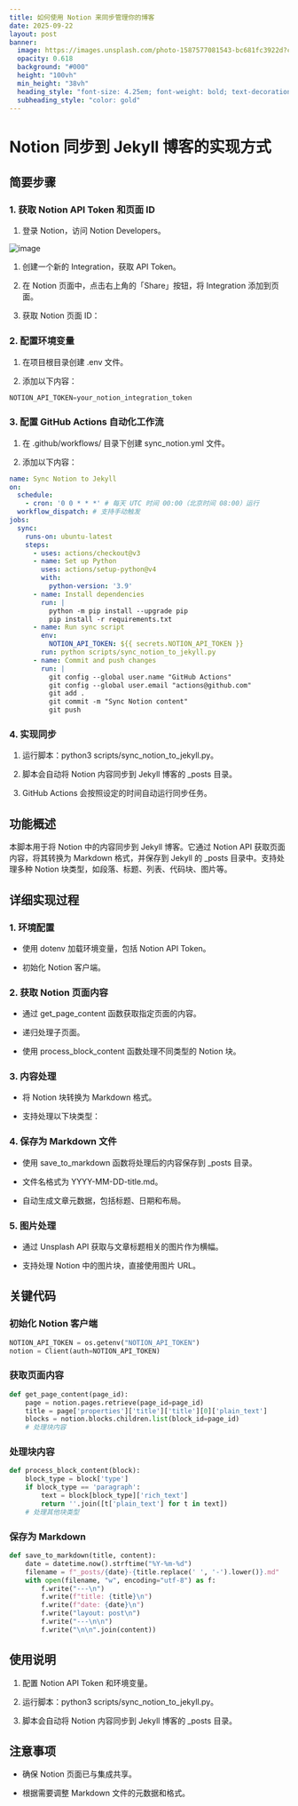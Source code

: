 ```yaml
---
title: 如何使用 Notion 来同步管理你的博客
date: 2025-09-22
layout: post
banner:
  image: https://images.unsplash.com/photo-1587577081543-bc681fc3922d?crop=entropy&cs=tinysrgb&fit=max&fm=jpg&ixid=M3w2OTIwMzJ8MHwxfHJhbmRvbXx8fHx8fHx8fDE3NTg1MzY2MTV8&ixlib=rb-4.1.0&q=80&w=1080
  opacity: 0.618
  background: "#000"
  height: "100vh"
  min_height: "38vh"
  heading_style: "font-size: 4.25em; font-weight: bold; text-decoration: underline"
  subheading_style: "color: gold"
---
```


# Notion 同步到 Jekyll 博客的实现方式

## 简要步骤

### 1. 获取 Notion API Token 和页面 ID

1. 登录 Notion，访问 Notion Developers。

![image](https://prod-files-secure.s3.us-west-2.amazonaws.com/a7a0cc5a-89b9-4cda-8686-1fba0ca52f40/d19c1afe-dea5-4312-9333-786b0ba83054/image.png?X-Amz-Algorithm=AWS4-HMAC-SHA256&X-Amz-Content-Sha256=UNSIGNED-PAYLOAD&X-Amz-Credential=ASIAZI2LB466UTD3SNCI%2F20250922%2Fus-west-2%2Fs3%2Faws4_request&X-Amz-Date=20250922T102334Z&X-Amz-Expires=3600&X-Amz-Security-Token=IQoJb3JpZ2luX2VjEKL%2F%2F%2F%2F%2F%2F%2F%2F%2F%2FwEaCXVzLXdlc3QtMiJHMEUCIQCqcqLifSrOSlwP0SY6ioG4PbvWJupZDfUHXu1dzWRu3wIgbCdLKNFbFgjQBHAN%2F2tctEDJfvrbfvSlSxc1p3n1KmQq%2FwMIKxAAGgw2Mzc0MjMxODM4MDUiDAki76U6a7J9xpFx1ircA%2Fft2%2FJ6quFu%2BR6JYz6WKlurYnee%2BsliGwuoWX7%2BhGsTvnld56WfCdn2pCFu%2BClUwALV1fY0W086yQBwldYFgCtXs2QlTi2CgncZmNMRiOkl7wmbMBu6VCzKWZkN7tyytKIPDweEuNJ5FMCDL7IDNy2RkCO8RBdQnj674lIyxEIM1DKgFcfjRumr%2FYwWyN4M9nv8BaxMAHLLntRpqvJyUdJlAtqc2WiUaLqtcf%2BSYzkeYabzvtQTtliqiGPxPxPuTBxo%2BytEH867FbYDERgUqMp6zuT91B931nh2V%2FTVidBnaN6l%2BbzkW%2FGb%2BnLzOsMPj4xu52aIO%2Bp4Apru8MIuwBUDT91yUGPKiepVLRNX0p6JsBOd4xb5evYPMlc6UwcTdu8qlMs7kNq9L1MX7WjJH9XpqxikeG3JVxiofffxG7tdRwQ%2BSzLEjsNcA6HNtqOY5Onijd5VYKSphzylDxHIMkIPRgFrmsP%2FnuHYTAg%2BbCybwdCGtcdBT62W2LuVuiXUY7OhR%2FWviOxOZ9%2FSF7KEpeATwpCmX43K%2FKd2Tj9SP5PbaQf2U9NkmLgApquUd6LJBMteMBttx4GuPISa5ipilHHpErYqq2iG4qkoqqfVhqNuZ16Qzsf%2BPevxBnmpMOCyxMYGOqUBLaMeWRLXGoCoBQdmuF6GMwBSxz5jcciTmeZA26rMb0Xyx5cf8E6x9LUeXjrgtzkoxJkXqygPSEmADxf2RvHf6xzL0PlDokQeDfNWJ8Y9qtqiX8w2z%2B06OB79lc3XYccWtfXYdzLjzLhsKjBtsTFNVNPxvQLBCgq6%2FsNhm00Zuj3stq2EQQT30%2BpN9g7mV5G9AarpCgozWQzHzelBTFIMaa1ai%2FNT&X-Amz-Signature=409ac8980f1f9bd5fa5271cc9a4c7111d9eb54b0e0ddc98f39c2570c04db1468&X-Amz-SignedHeaders=host&x-amz-checksum-mode=ENABLED&x-id=GetObject)

1. 创建一个新的 Integration，获取 API Token。

1. 在 Notion 页面中，点击右上角的「Share」按钮，将 Integration 添加到页面。

1. 获取 Notion 页面 ID：


### 2. 配置环境变量

1. 在项目根目录创建 .env 文件。

1. 添加以下内容：

```javascript
NOTION_API_TOKEN=your_notion_integration_token
```

### 3. 配置 GitHub Actions 自动化工作流

1. 在 .github/workflows/ 目录下创建 sync_notion.yml 文件。

1. 添加以下内容：

```yaml
name: Sync Notion to Jekyll
on:
  schedule:
    - cron: '0 0 * * *' # 每天 UTC 时间 00:00（北京时间 08:00）运行
  workflow_dispatch: # 支持手动触发
jobs:
  sync:
    runs-on: ubuntu-latest
    steps:
      - uses: actions/checkout@v3
      - name: Set up Python
        uses: actions/setup-python@v4
        with:
          python-version: '3.9'
      - name: Install dependencies
        run: |
          python -m pip install --upgrade pip
          pip install -r requirements.txt
      - name: Run sync script
        env:
          NOTION_API_TOKEN: ${{ secrets.NOTION_API_TOKEN }}
        run: python scripts/sync_notion_to_jekyll.py
      - name: Commit and push changes
        run: |
          git config --global user.name "GitHub Actions"
          git config --global user.email "actions@github.com"
          git add .
          git commit -m "Sync Notion content"
          git push
```

### 4. 实现同步

1. 运行脚本：python3 scripts/sync_notion_to_jekyll.py。

1. 脚本会自动将 Notion 内容同步到 Jekyll 博客的 _posts 目录。

1. GitHub Actions 会按照设定的时间自动运行同步任务。

## 功能概述

本脚本用于将 Notion 中的内容同步到 Jekyll 博客。它通过 Notion API 获取页面内容，将其转换为 Markdown 格式，并保存到 Jekyll 的 _posts 目录中。支持处理多种 Notion 块类型，如段落、标题、列表、代码块、图片等。

## 详细实现过程

### 1. 环境配置

- 使用 dotenv 加载环境变量，包括 Notion API Token。

- 初始化 Notion 客户端。

### 2. 获取 Notion 页面内容

- 通过 get_page_content 函数获取指定页面的内容。

- 递归处理子页面。

- 使用 process_block_content 函数处理不同类型的 Notion 块。

### 3. 内容处理

- 将 Notion 块转换为 Markdown 格式。

- 支持处理以下块类型：


### 4. 保存为 Markdown 文件

- 使用 save_to_markdown 函数将处理后的内容保存到 _posts 目录。

- 文件名格式为 YYYY-MM-DD-title.md。

- 自动生成文章元数据，包括标题、日期和布局。

### 5. 图片处理

- 通过 Unsplash API 获取与文章标题相关的图片作为横幅。

- 支持处理 Notion 中的图片块，直接使用图片 URL。

## 关键代码

### 初始化 Notion 客户端

```python
NOTION_API_TOKEN = os.getenv("NOTION_API_TOKEN")
notion = Client(auth=NOTION_API_TOKEN)
```

### 获取页面内容

```python
def get_page_content(page_id):
    page = notion.pages.retrieve(page_id=page_id)
    title = page['properties']['title']['title'][0]['plain_text']
    blocks = notion.blocks.children.list(block_id=page_id)
    # 处理块内容
```

### 处理块内容

```python
def process_block_content(block):
    block_type = block['type']
    if block_type == 'paragraph':
        text = block[block_type]['rich_text']
        return ''.join([t['plain_text'] for t in text])
    # 处理其他块类型
```

### 保存为 Markdown

```python
def save_to_markdown(title, content):
    date = datetime.now().strftime("%Y-%m-%d")
    filename = f"_posts/{date}-{title.replace(' ', '-').lower()}.md"
    with open(filename, "w", encoding="utf-8") as f:
        f.write("---\n")
        f.write(f"title: {title}\n")
        f.write(f"date: {date}\n")
        f.write("layout: post\n")
        f.write("---\n\n")
        f.write("\n\n".join(content))
```

## 使用说明

1. 配置 Notion API Token 和环境变量。

1. 运行脚本：python3 scripts/sync_notion_to_jekyll.py。

1. 脚本会自动将 Notion 内容同步到 Jekyll 博客的 _posts 目录。

## 注意事项

- 确保 Notion 页面已与集成共享。

- 根据需要调整 Markdown 文件的元数据和格式。